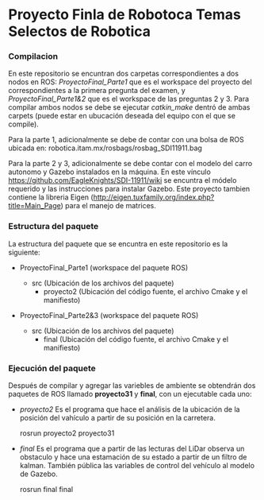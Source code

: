 # Proyecto Finla de Robotoca Temas Selectos de Robotica

### Compilacion

En este repositorio se encuntran dos carpetas correspondientes a dos nodos en ROS: *ProyectoFinal_Parte1* que es el workspace del proyecto del correspondientes a la primera pregunta del examen, y *ProyectoFinal_Parte1&2* que es el workspace de las preguntas 2 y 3. Para compilar ambos nodos se debe se ejecutar *catkin_make* dentró de ambas carpets (puede estar en ubucación deseada del equipo con el que se compile). 

Para la parte 1, adicionalmente se debe de contar con una bolsa de ROS ubicada en: robotica.itam.mx/rosbags/rosbag_SDI11911.bag 

Para la parte 2 y 3, adicionalmente se debe contar con el modelo del carro autonomo y Gazebo instalados en la máquina. En este vínculo https://github.com/EagleKnights/SDI-11911/wiki se encuntra el módelo requerido y las instrucciones para instalar Gazebo. Este proyecto tambien contiene la libreria Eigen (http://eigen.tuxfamily.org/index.php?title=Main_Page) para el manejo de matrices.

### Estructura del paquete

La estructura del paquete que se encuntra en este repositorio es la siguiente:
* ProyectoFinal_Parte1 (workspace del paquete ROS)
    * src (Ubicación de los archivos del paquete)
        * proyecto2 (Ubicación del código fuente, el archivo Cmake y el manifiesto)

* ProyectoFinal_Parte2&3 (workspace del paquete ROS)
    * src (Ubicación de los archivos del paquete)
        * final (Ubicación del código fuente, el archivo Cmake y el manifiesto)

### Ejecución del paquete

Después de compilar y agregar las variebles de ambiente se obtendrán dos paquetes de ROS llamado **proyecto31** y **final**, con un ejecutable cada uno:
*   *proyecto2* Es el programa que hace el análisis de la ubicación de la posición del vahículo a partir de su posición en la carretera.

    rosrun proyecto2 proyecto31

*   *final* Es el programa que a partir de las lecturas del LiDar observa un obstaculo y hace una estamación de su estado a partir de un filtro de kalman. También pública las variables de control del vehículo al modelo de Gazebo.

    rosrun final final
